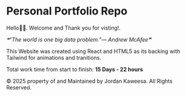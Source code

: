# Personal Portfolio Repo
Hello🧙🏼. Welcome and Thank you for visting!.

<!--STARTS_HERE_QUOTE_README-->
<i>❝“The world is one big data problem.”— Andrew McAfee❞</i>
<!--ENDS_HERE_QUOTE_README-->


This Website was created using React and HTML5 as its backing with Tailwind for animations and tranitions.

Total work time from start to finish: **15 Days - 22 hours**

© 2025 property of and Maintained by Jordan Kaweesa. All Rights Reserved.

